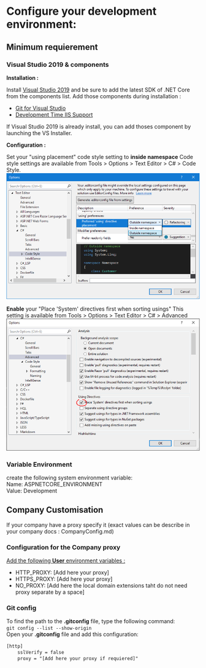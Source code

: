 # Configure your development environment:

## Minimum requierement

### Visual Studio 2019 & components
**Installation :**

Install [Visual Studio 2019](https://visualstudio.microsoft.com/fr/vs/) and be sure to add the latest SDK of .NET Core from the components list.
Add those components during installation :
- [Git for Visual Studio](https://subscription.packtpub.com/book/programming/9781789530094/9/ch09lvl1sec71/installing-git-for-visual-studio-2019)
- [Development Time IIS Support](https://devblogs.microsoft.com/aspnet/development-time-iis-support-for-asp-net-core-applications/)

If Visual Studio 2019 is already install, you can add thoses component by launching the VS Installer.

**Configuration :**

Set your "using placement" code style setting to **inside namespace**
Code style settings are available from Tools > Options > Text Editor > C# > Code Style.
![Code style settings](./Images/CodeStyleSetting.png)

**Enable** your "Place 'System' directives first when sorting usings"
This setting is available from Tools > Options > Text Editor > C# > Advanced 
![Code style settings](./Images/SystemUsing.png)
### Variable Environment
create the following system environment variable:  
Name: ASPNETCORE_ENVIRONMENT  
Value: Development  

## Company Customisation
If your company have a proxy specify it (exact values can be describe in your company docs : CompanyConfig.md)

### Configuration for the Company proxy
[Add the following **User** environment variables :](https://www.tenforums.com/tutorials/121664-set-new-user-system-environment-variables-windows.html#option1)  
* HTTP_PROXY: [Add here your proxy]
* HTTPS_PROXY: [Add here your proxy]
* NO_PROXY: [Add here the local domain extensions taht do not need proxy separate by a space]

### Git config
To find the path to the **.gitconfig** file, type the following command:   
`git config --list --show-origin`   
Open your **.gitconfig** file and add this configuration:
```
[http]
	sslVerify = false
	proxy = "[Add here your proxy if requiered]"
```
